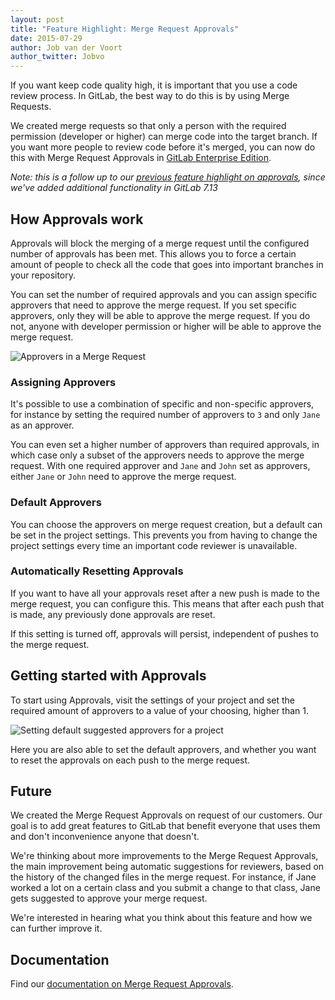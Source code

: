 ```yaml
---
layout: post
title: "Feature Highlight: Merge Request Approvals"
date: 2015-07-29
author: Job van der Voort
author_twitter: Jobvo
---
```


If you want keep code quality high, it is important that you use a code review
process. In GitLab, the best way to do this is by using Merge Requests.

We created merge requests so that only a person with the required
permission (developer or higher) can merge code into the target branch.
If you want more people to review code before it's merged, you can now do this
with Merge Request Approvals in [GitLab Enterprise Edition].

_Note: this is a follow up to our [previous feature highlight on approvals],
since we've added additional functionality in GitLab 7.13_

<!-- more -->

## How Approvals work

Approvals will block the merging of a merge request until the configured number
of approvals has been met. This allows you to force a certain amount of people
to check all the code that goes into important branches in your repository.

You can set the number of required approvals and you can assign specific approvers
that need to approve the merge request. If you set specific approvers, only
they will be able to approve the merge request. If you do not, anyone with
developer permission or higher will be able to approve the merge request.

![Approvers in a Merge Request](/images/7_13/approvers_mr.png)

### Assigning Approvers

It's possible to use a combination of specific and non-specific approvers,
for instance by setting the required number of approvers to `3` and only
`Jane` as an approver.

You can even set a higher number of approvers than required approvals, in which
case only a subset of the approvers needs to approve the merge request.
With one required approver and `Jane` and `John` set as approvers, either
`Jane` or `John` need to approve the merge request.

### Default Approvers

You can choose the approvers on merge request creation, but a default can be
set in the project settings. This prevents you from having to change the project
settings every time an important code reviewer is unavailable.

### Automatically Resetting Approvals

If you want to have all your approvals reset after a new push is made to the
merge request, you can configure this. This means that after each push that is
made, any previously done approvals are reset.

If this setting is turned off, approvals will persist, independent of pushes
to the merge request.

## Getting started with Approvals

To start using Approvals, visit the settings of your project and set the
required amount of approvers to a value of your choosing, higher than 1.

![Setting default suggested approvers for a project](/images/7_13/approvers_settings.png)

Here you are also able to set the default approvers, and whether you want to
reset the approvals on each push to the merge request.

## Future

We created the Merge Request Approvals on request of our customers. Our goal
is to add great features to GitLab that benefit everyone that uses them and
don't inconvenience anyone that doesn't.

We're thinking about more improvements to the Merge Request Approvals, the main
improvement being automatic suggestions for reviewers, based on the history of
the changed files in the merge request.
For instance, if Jane worked a lot on a certain class and you submit a change
to that class, Jane gets suggested to approve your merge request.

We're interested in hearing what you think about this feature and how we can
further improve it.

## Documentation

Find our [documentation on Merge Request Approvals].

[GitLab Enterprise Edition]: https://about.gitlab.com/pricing/
[previous feature highlight on approvals]: https://about.gitlab.com/2015/06/16/feature-highlight-approve-merge-request/
[documentation on Merge Request Approvals]: http://doc.gitlab.com/ee/workflow/merge_request_approvals.html
